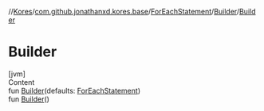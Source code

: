 //[Kores](../../../index.md)/[com.github.jonathanxd.kores.base](../../index.md)/[ForEachStatement](../index.md)/[Builder](index.md)/[Builder](-builder.md)



# Builder  
[jvm]  
Content  
fun [Builder](-builder.md)(defaults: [ForEachStatement](../index.md))  
fun [Builder](-builder.md)()  




